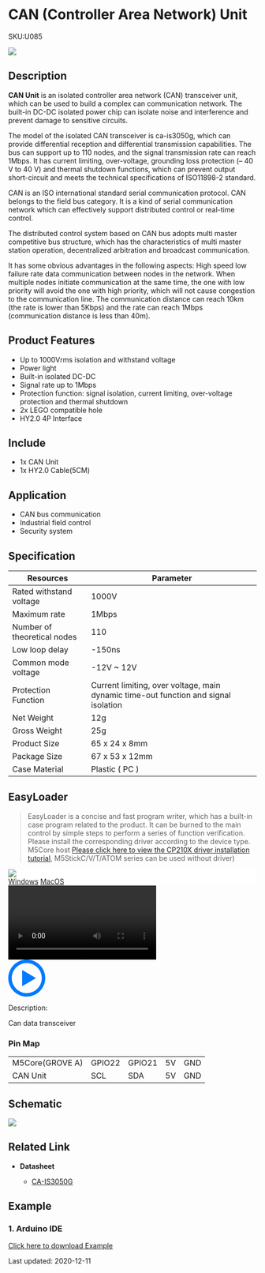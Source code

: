 # CAN (Controller Area Network) Unit

<el-tag effect="plain">SKU:U085</el-tag>

<div class="product_pic"><img src="assets/img/product_pics/unit/can/can.webp"></div>

## Description

**CAN Unit** is an isolated controller area network (CAN) transceiver unit, which can be used to build a complex can communication network. The built-in DC-DC isolated power chip can isolate noise and interference and prevent damage to sensitive circuits.

The model of the isolated CAN transceiver is ca-is3050g, which can provide differential reception and differential transmission capabilities. The bus can support up to 110 nodes, and the signal transmission rate can reach 1Mbps. It has current limiting, over-voltage, grounding loss protection (– 40 V to 40 V) and thermal shutdown functions, which can prevent output short-circuit and meets the technical specifications of ISO11898-2 standard.

CAN is an ISO international standard serial communication protocol. CAN belongs to the field bus category. It is a kind of serial communication network which can effectively support distributed control or real-time control.

The distributed control system based on CAN bus adopts multi master competitive bus structure, which has the characteristics of multi master station operation, decentralized arbitration and broadcast communication.

It has some obvious advantages in the following aspects: High speed low failure rate data communication between nodes in the network. When multiple nodes initiate communication at the same time, the one with low priority will avoid the one with high priority, which will not cause congestion to the communication line. The communication distance can reach 10km (the rate is lower than 5Kbps) and the rate can reach 1Mbps (communication distance is less than 40m).

## Product Features

- Up to 1000Vrms isolation and withstand voltage
- Power light
- Built-in isolated DC-DC
- Signal rate up to 1Mbps
- Protection function: signal isolation, current limiting, over-voltage protection and thermal shutdown
- 2x LEGO compatible hole
- HY2.0 4P Interface

## Include

- 1x CAN Unit
- 1x HY2.0 Cable(5CM)

## Application

- CAN bus communication
- Industrial field control
- Security system

## Specification

<table class="table-1">
    <thead>
    <tr>
        <th>Resources</th>
        <th>Parameter</th>
    </tr>
    </thead>
    <tbody>
        <tr>
            <td>Rated withstand voltage</td>
            <td>1000V</td>
        </tr>
        <tr>
            <td>Maximum rate</td>
            <td>1Mbps</td>
        </tr>
        <tr>
            <td>Number of theoretical nodes</td>
            <td>110</td>
        </tr>
        <tr>
            <td>Low loop delay</td>
            <td>-150ns</td>
        </tr>
        <tr>
            <td>Common mode voltage</td>
            <td>-12V ~ 12V</td>
        </tr>
        <tr>
            <td>Protection Function</td>
            <td>Current limiting, over voltage, main dynamic time-out function and signal isolation</td>
        </tr>
        <tr>
            <td>Net Weight</td>
            <td>12g</td>
        </tr>
        <tr>
            <td>Gross Weight</td>
            <td>25g</td>
        </tr>
        <tr>
            <td>Product Size</td>
            <td>65 x 24 x 8mm</td>
        </tr>
        <tr>
            <td>Package Size</td>
            <td>67 x 53 x 12mm</td>
        </tr>
        <tr>
            <td>Case Material</td>
            <td>Plastic ( PC )</td>
        </tr>
     </tbody>
</table>

## EasyLoader

>EasyLoader is a concise and fast program writer, which has a built-in case program related to the product. It can be burned to the main control by simple steps to perform a series of function verification. Please install the corresponding driver according to the device type. M5Core host [Please click here to view the CP210X driver installation tutorial](en/arduino/arduino_development), M5StickC/V/T/ATOM series can be used without driver)

<div class="easyloader-box">
    <div style="background-color:white;">
        <div><img src="https://m5stack.oss-cn-shenzhen.aliyuncs.com/image/easyloader_intro.webp"></div>
        <div class="easyloader-btn">
            <a href="https://m5stack.oss-cn-shenzhen.aliyuncs.com/EasyLoader/Windows/UNIT/For%20M5Core/EasyLoader_CAN_Unit_SEND%26RECEIVE.zip">Windows</a>
            <a href="https://m5stack.oss-cn-shenzhen.aliyuncs.com/EasyLoader/MacOS/UNIT/EasyLoader_CAN_SEND%26RECEIVE.zip">MacOS</a>
        </div>
    </div>
    <div>
        <video id="example_video" controls>
            <source src="https://m5stack.oss-cn-shenzhen.aliyuncs.com/video/Product_example_video/Unit/CAN%20UNIT.mp4" type="video/mp4">
        </video>
        <div class="easyloader-mask">
        <a>
            <svg id="play-btn" t="1583228776634" class="icon" viewBox="0 0 1024 1024" version="1.1" xmlns="http://www.w3.org/2000/svg" p-id="4152" width="75" height="75"><path d="M512 0C229.216 0 0 229.216 0 512s229.216 512 512 512 512-229.216 512-512S794.784 0 512 0z m0 928C282.24 928 96 741.76 96 512S282.24 96 512 96s416 186.24 416 416-186.24 416-416 416zM384 288l384 224-384 224z" p-id="4153" fill="#007aff"></path></svg></a>
            <p>Description:</p>
            <p>Can data transceiver</p>
        </div>
    </div>
</div>

### Pin Map

<table>
 <tr><td>M5Core(GROVE A)</td><td>GPIO22</td><td>GPIO21</td><td>5V</td><td>GND</td></tr>
 <tr><td>CAN Unit</td><td>SCL</td><td>SDA</td><td>5V</td><td>GND</td></tr>
</table>

## Schematic

<img src="assets/img/product_pics/unit/can/CAN_sch.webp">


## Related Link

-  **Datasheet**

   - [CA-IS3050G](https://m5stack.oss-cn-shenzhen.aliyuncs.com/resource/docs/datasheet/unit/CA-IS3050G.pdf)

## Example

### 1. Arduino IDE

[Click here to download Example](https://github.com/m5stack/M5-ProductExampleCodes/tree/master/Unit/CAN)

<el-divider content-position="right">Last updated: 2020-12-11</el-divider>

<script>

   var purchase_link = 'https://m5stack.com/collections/m5-unit/products/canbus-unitca-is3050g';

   anchor_search(purchase_link);
   scrollFunc();

</script>
